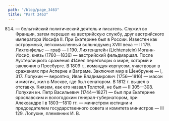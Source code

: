```yaml
---
path: "/blog/page_3463"
title: "Part 3463"
---
```


814) — бельгийский политический деятель и писатель. Служил во Франции, затем перешел на австрийскую службу, друг австрийского императора Иосифа II. При Екатерине был в России. Известен как остроумный, легкомысленный вольнодумец XVIII века — II 179.
Лихтенфельс — граф — I 190.
Лихтенштейн (Lichtenstein) Иоганн-Иосиф, князь (1760—1836) — австрийский фельдмаршал. После Аустерлицкого сражения 414вел переговоры о мире, который и заключил в Пресбурге. В 1809 г., командуя корпусом, участвовал в сражениях при Асперне и Ваграме. Заключил мир в Шенбрунне — I, 317.
Лопухин — вероятно, Иван Владимирович (1756—1816) — масон и мистик, жил в Москве, где был сенатором. В 1812 г. вышел в отставку. Князем, как его назвал Толстой, не был — II 305—308.
Лопухин кн. Петр Васильевич (1744—1827) — был при Екатерине ярославским и вологодским генерал-губернатором, при Александре I в 1803—1810 гг. — министром юстиции и председателем государственного совета и комитета министров — III 129.
Лопухин, племянник И. В.
